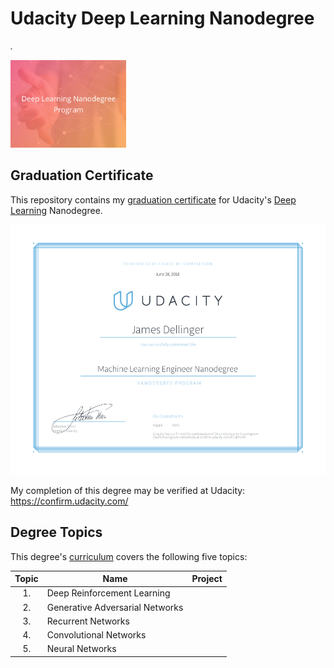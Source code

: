 # Udacity Deep Learning Nanodegree
*.*

<img src="https://github.com/jamesdellinger/deep_learning_nanodegree_graduation_certificate/blob/master/dlndlogo.png" height="140">

## Graduation Certificate
This repository contains my [graduation certificate](https://github.com/jamesdellinger/deep_learning_nanodegree_graduation_certificate/blob/master/deep_learning_nanodegree_graduation_certificate_james_dellinger.pdf) for Udacity's [Deep Learning](https://www.udacity.com/course/deep-learning-nanodegree--nd101) Nanodegree.

<img src="https://github.com/jamesdellinger/machine_learning_nanodegree_graduation_certificate/blob/master/machine_learning_engineer_nanodegree_graduation_certificate_james_dellinger.png" alt="Machine Learning Engineer Nanodegree Certificate" height="400" >

My completion of this degree may be verified at Udacity: https://confirm.udacity.com/

## Degree Topics
This degree's [curriculum](https://github.com/jamesdellinger/deep_learning_nanodegree_graduation_certificate/blob/master/syllabus_udacity_deep_learning_nanodegree.pdf) covers the following five topics:

| Topic | Name | Project |
|:-----:|------|---------|
| 1.    | Deep Reinforcement Learning | []() |
| 2.    | Generative Adversarial Networks | []() |
| 3. | Recurrent Networks | []() |
| 4. | Convolutional Networks | []() |
| 5. | Neural Networks | []() |
